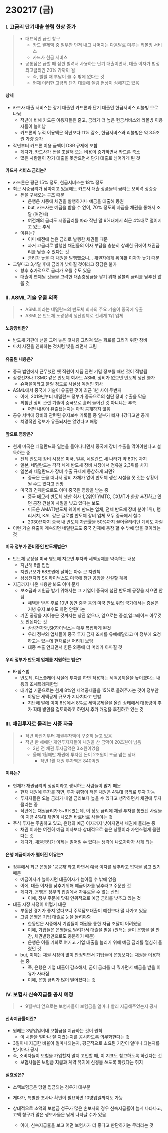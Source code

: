 # 230217 (금)



### Ⅰ. 고금리 단기대출 쏠림 현상 증가

> - 대표적인 급전 창구
>   - 카드 결제액 중 일부만 먼저 내고 나머지는 다음달로 미루는 리볼빙 서비스
>   - 카드사 현금 서비스
> - 공통점은 급할 때 잠깐 빌려서 사용하는 단기 대출이면서, 대출 이자가 법정 최고금리인 20% 가까이 됨
>   - 즉, 빌릴 때 부담이 클 수 밖에 없다는 것
>   - 현재 이러한 고금리 단기 대출에 쏠림 현상이 심해지고 있음



#### 상세

- 카드사 대출 서비스는 장기 대출인 카드론과 단기 대출인 현금서비스,리볼빙 으로 나뉨
  - 작년에 비해 카드론 이용자들은 줄고, 금리가 더 높은 현금서비스와 리볼빙 이용자들이 늘어남
  - 카드론의 누적 이용액은 작년보다 11% 감소, 현금서비스와 리볼빙은 약 3.5조원 가량 증가
- 작년부터 카드론 이용 금액이 DSR 규제에 포함
  - 게다가, 카드사가 돈을 조달해 오는 비용이 증가하면서 카드론 축소
  - 많은 사람들이 장기 대출을 못받으면서 단기 대출로 넘어가게 된 것



#### 카드사 서비스 금리는?

- 카드론은 평균 15% 정도, 현금서비스는 18% 정도
- 최근 시중금리가 낮아지고 있음에도 카드사 대출 상품들의 금리는 오히려 상승중
  - 돈을 구해오는 구조 때문
    - 은행은 시중에 채권을 발행하거나 예금을 대출해 동원
    - but, 카드사는 예금을 받을 수 없어, 70% 정도의 자금을 채권을 통해서 조달 (여전채)
    - 여전채의 금리도 시중금리를 따라 작년 말 6%대에서 최근 4%대로 떨어지고 있는 추세
  - 이유는?
    - 이미 에전에 높은 금리로 발행한 채권들 때문
    - 과거 고금리로 발행한 채권들의 이자 부담을 충분히 상쇄한 뒤에야 채권금리를 낮출 수 있다는 것
    - 금리가 높을 때 채권을 발행했으니... 채권자에게 줘야할 이자가 높기 때문
- 그렇다고 3,4달 후에 금리가 낮아질 것이라고 장담은 불가
  - 향후 추가적으로 금리가 오를 수도 있음
  - 대출이 연체될 것들을 고려한 대손충당금을 쌓기 위해 섣불리 금리를 낮추진 않을 것



### Ⅱ. ASML 기술 유출 의혹

> - ASML이라는 네덜란드의 반도체 회사의 주요 기술이 중국에 유출
> - ASML은 반도체 노광장비 생산업체로 전세계 1위 업체



#### 노광장비란?

- 반도체 기판에 선을 그어 놓은 것처럼 그려져 있는 회로를 그리기 위한 장비
- 마치 사진을 인화하는 것처럼 빛을 쬐면서 그림



#### 유출된 내용은?

- 중국 법인에서 근무했던 옛 직원이 제품 관련 기밀 정보를 빼낸 것이 적발됨
- 삼성전자나 TSMC 같은 반도체 회사도 ASML 장비가 없으면 반도체 생산 불가
  - 슈퍼을이라고 불릴 정도로 사실상 독점인 회사
- ASML에서 중국에 기술이 유출된 것이 최근 1년 사이 두번째
  - 이에, 2019년부터 네덜란드 정부가 중국으로의 첨단 장비 수출을 막음
  - 최첨단 장비 관련 기술이 중국으로 흘러 들어간 것 아니냐는 추측
    - 어떤 내용이 유출됐는지는 아직 공개하지 않음
- 공유 서버에 장비와 관련된 유지보수 기록들 중 일부가 빠져나갔다고만 공개
  - 치명적인 정보가 유출되지는 않았다고 해명



#### 앞으로 영향은?

- 현재 미국은 네덜란드와 일본을 돌아다니면서 중국에 장비 수출을 막아야한다고 설득하는 중
  - 전체 반도체 장비 시장은 미국, 일본, 네덜란드 세 나라가 약 80% 차지
  - 일본, 네덜란드는 각각 세계 반도체 장비 시장에서 점유율 2,3위를 차지
  - 일본과 네덜란드가 장비 수출 규제에 동참하게 되면?
    - 중국은 돈을 떠나서 장비 자체가 없어 반도체 생산 시설을 못 짓는 상황이 될 수도 있다고 전망
  - 미국의 견제만으로도 이미 중국은 영향을 받는 중
    - 중국 메모리 반도체 생산 회사 1,2위인 YMTC, CXMT가 한창 추진하고 있던 공장 건설이 차질을 빚고 있다는 보도
    - 미국은 AMAT(반도체 웨이퍼 만드는 업체, 전체 반도체 장비 분야 1위), 램리서치, KAL 같은 글로벌 반도체 장비 업체 모두 중국에서 철수
    - 2030년까지 중국 내 반도체 자급률을 50%까지 끌어올리려던 계획도 차질
- 이런 기술 유출이 계속되면 네덜란드도 중국 견제에 동참 할 수 밖에 없을 것이라는 것



#### 미국 정부가 준비중인 반도체법은?

- 반도체 공장을 미국 영토에 지으면 투자와 세액공제를 약속하는 내용
  - 지난해 8월 입법
  - 지원규모가 68조원에 달하는 아주 큰 지원책
  - 삼성전자와 SK 하이닉스도 미국에 첨단 공장을 신설할 계획
- 지금까지 나온 내용만 봐도 이미 문제
  - 보조금과 지원금 받기 위해서는 그 기업이 중국에 첨단 반도체 공장을 지으면 안됨
    - 혜택을 받은 후로 10년 동안 중국 등의 미국 안보 위협 국가에서는 증설은 커녕 유지 보수도 하면 안된다는 
  - 기존 공장을 지어놓은 것까지는 상관 없으나, 앞으로는 증설,업그레이드 아무것도 안된다는 것
    - 삼성전자와,SK하이닉스는 매우 복잡하게 된것
    - 우리 정부와 업체들이 중국 투자 금지 조치를 유예해달라고 미 정부에 요청하고는 있는데 현재로선 어려워 보임
    - 대중 수출 안되면서 힘든 와중에 더 머리가 아파질 것



#### 우리 정부가 반도체 업체를 지원하는 법은?

- K-침스법
  - 반도체, 디스플레이 시설에 투자를 하면 적용하는 세액공제율을 높이겠다는 내용의 조세특례제한법
  - 대기업 기준으로는 현재 8%인 세액공제율을 15%로 올려주자는 것이 정부안
    - 야당은 세액공제 규모가 지나치다고 반발
    - 지난해 말에 이미 6%에서 8%로 세액공제율을 올린 상태에서 대통령이 추가 확대 방안을 검토하라고 하면서 추가 개정을 추진하고 있는 것





### Ⅲ. 채권투자로 몰리는 시중 자금

> - 작년 하반기부터 채권투자액이 꾸준히 늘고 있음
> - 작년 한 해에만 개인투자자들이 채권을 산 금액이 20조원이 넘음
>   - 2년 전 채권 투자금액은 3조원이었음
>   - 올해 1월에만 채권에 투자된 돈이 2조원이 조금 넘는 상태
>     - 작년 1월 채권 투자액은 840억원



#### 이유는?

- 현재가 채권금리의 정점이라고 생각하는 사람들이 많기 때문
  - 현재 채권에 투자를 하면, 투자 위험이 적은 채권은 4%대 금리로 투자 가능
  - 투자자들은 오늘 금리가 내일 금리보다 높을 수 있다고 생각하면서 채권에 투자 몰리는 중
  - 작년에는 채권금리가 5~6%였는데, 이 정도 금리에 채권 투자를 놓쳤던 사람들이 지금 4%대 채권이 나오면 바로바로 사들이는 것
- 주식 투자는 주춤하고 있고, 은행의 예금 이자까지 낮아지면서 채권에 몰리는 중
  - 채권 이자는 여전히 예금 이자보다 상대적으로 높은 상황이라 자연스럽게 몰린다는 것
  - 게다가, 채권금리가 이제는 떨어질 수 있다는 생각에 나오자마자 사게 되는 



#### 은행 예금이자가 떨어진 이유는?

- 정부에서 최근 은행을 '공공재'라고 하면서 예금 이자를 낮추라고 압박을 넣고 있기 때문
  - 예금이자가 높아지면 대출이자가 높아질 수 밖에 없음
  - 이에, 대출 이자를 낮추기위해 예금이자를 낮추라고 주문한 것
  - 게다가, 은행은 정부의 입김에서 자유로울 수 없는 산업
    - 이에, 정부 주문에 맞춰 인위적으로 예금 금리를 낮추고 있는 것
- 대출 시장 사정이 어렵기 대문
  - 부동산 경기가 좋지 않다보니 주택담보대출이 예전보다 덜 나가고 있음
  - 그럼 은행은 기업 대출로 눈을 돌려야함
    - 한동안은 시중에서 기업들이 채권을 통한 자금 조달이 어려웠음
    - 이에, 기업들은 은행들로 달려가서 대출을 받음 (원래는 굳이 은행을 잘 안감, 채권발행만으로도 충분하기 때문)
    - 은행은 이를 기회로 여기고 기업 대출을 늘리기 위해 예금 금리를 열심히 올렸던 것
  - but, 이제는 채권 시장이 많이 안정되면서 기업들이 은행보다는 채권을 이용하는 중
    - 즉, 은행은 기업 대출이 감소해서, 굳이 금리를 더 줘가면서 예금을 받을 이유가 사라짐
    - 이에, 은행 금리가 많이 떨어졌다는 것



### Ⅳ. 보험사 신속지급률 공시 예정

> - 9월부터 앞으로는 보험사들이 보험금을 얼마나 빨리 지급해주었는지 공시



#### 신속지급률이란?

- 원래는 3영업일이내 보험금을 지급하는 것이 원칙
  - 이 시한을 얼마나 잘 지켰는지를 공시하도록 의무화한다는 것
- 3일이내 지급한 비율이 얼마나되는지, 평균적으로 소요된 기간이 얼마나 되는지를 반기마다 공시
- 즉, 소비자들이 보험을 가입할지 말지 고민할 때, 이 지표도 참고하도록 하겠다는 것
  - 보험사들은 보험금 지급과 계약 유지에 신경을 쓰도록 하겠다는 취지



#### 실효성은?

- 소액보험금은 당일 입금되는 경우가 대부분

- 게다가, 특별한 조사나 확인이 필요하면 10영업일까지도 가능

- 상대적으로 소액의 보험금 청구가 많은 손보사의 경우 신속지급률이 높게 나타나고, 고액 청구가 많은 생보사들은 낮게 나타날 수가 있음

  - 이에, 신속지급률을 보고 어떤 보험사가 더 좋다고 판단하기는 무리라는 것

  
